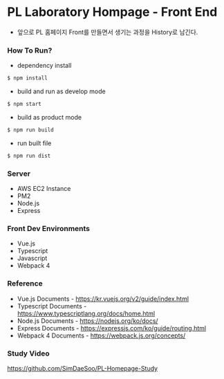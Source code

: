 PL Laboratory Hompage - Front End
=============
- 앞으로 PL 홈페이지 Front를 만들면서 생기는 과정을 History로 남긴다.

### How To Run? ###
- dependency install
```sh
$ npm install
```
- build and run as develop mode
```sh
$ npm start
```
- build as product mode
```sh
$ npm run build
```
- run built file
```sh
$ npm run dist
```

### Server ###
- AWS EC2 Instance
- PM2
- Node.js
- Express

### Front Dev Environments ###
- Vue.js
- Typescript
- Javascript
- Webpack 4

### Reference ###
- Vue.js Documents - https://kr.vuejs.org/v2/guide/index.html
- Typescript Documents - https://www.typescriptlang.org/docs/home.html
- Node.js Documents - https://nodejs.org/ko/docs/
- Express Documents - https://expressjs.com/ko/guide/routing.html
- Webpack 4 Documents - https://webpack.js.org/concepts/

### Study Video ###
https://github.com/SimDaeSoo/PL-Homepage-Study

